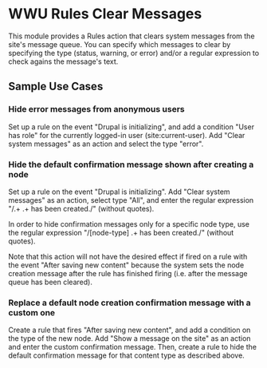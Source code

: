 # WWU Rules Clear Messages #

This module provides a Rules action that clears system messages from the site's message queue. You can specify which messages to clear by specifying the type (status, warning, or error) and/or a regular expression to check agains the message's text.

## Sample Use Cases ##

### Hide error messages from anonymous users ###

Set up a rule on the event "Drupal is initializing", and add a condition "User has role" for the currently logged-in user (site:current-user). Add "Clear system messages" as an action and select the type "error".

### Hide the default confirmation message shown after creating a node ###

Set up a rule on the event "Drupal is initializing". Add "Clear system messages" as an action, select type "All", and enter the regular expression "/.+ .+ has been created\./" (without quotes).

In order to hide confirmation messages only for a specific node type, use the regular expression "/[node-type] .+ has been created\./" (without quotes).

Note that this action will not have the desired effect if fired on a rule with the event "After saving new content" because the system sets the node creation message after the rule has finished firing (i.e. after the message queue has been cleared).

### Replace a default node creation confirmation message with a custom one ###

Create a rule that fires "After saving new content", and add a condition on the type of the new node. Add "Show a message on the site" as an action and enter the custom confirmation message. Then, create a rule to hide the default confirmation message for that content type as described above.
